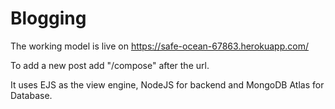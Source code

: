 # Blogging

The working model is live on https://safe-ocean-67863.herokuapp.com/

To add a new post add "/compose" after the url.

It uses EJS as the view engine, NodeJS for backend and MongoDB Atlas for Database.
